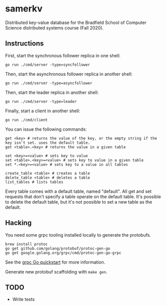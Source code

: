 # samerkv

Distributed key-value database for the Bradfield School of Computer
Science distributed systems course (Fall 2020).

## Instructions

First, start the synchronous follower replica in one shell:

```
go run ./cmd/server -type=syncfollower
```

Then, start the asynchronous follower replica in another shell:

```
go run ./cmd/server -type=asyncfollower
```

Then, start the leader replica in another shell:

```
go run ./cmd/server -type=leader
```

Finally, start a client in another shell:
```
go run ./cmd/client
```

You can issue the following commands:

```
get <key> # returns the value of the key, or the empty string if the key isn't set. uses the default table.
get <table>.<key> # returns the value in a given table

set <key>=<value> # sets key to value
set <table>.<key>=<value> # sets key to value in a given table
set *.<key>=<value> # sets key to a value in all tables

create_table <table> # creates a table
delete_table <table> # deletes a table
list_tables # lists tables
```

Every table comes with a default table, named "default". All get and
set requests that don't specify a table operate on the default table.
It's possible to delete the default table, but it's not possible to
set a new table as the default.

## Hacking

You need some grpc tooling installed locally to generate the protobufs.

```
brew install protoc
go get github.com/golang/protobuf/protoc-gen-go
go get google.golang.org/grpc/cmd/protoc-gen-go-grpc
```

See the [grpc Go
quickstart](https://grpc.io/docs/languages/go/quickstart/) for more
information.

Generate new protobuf scaffolding with `make gen`.


## TODO
 - Write tests
